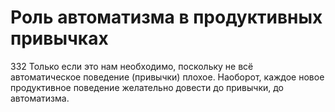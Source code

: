 # Роль автоматизма в продуктивных привычках

332 Только если это нам необходимо, поскольку не всё автоматическое поведение (привычки) плохое. Наоборот, каждое новое продуктивное поведение желательно довести до привычки, до автоматизма.
